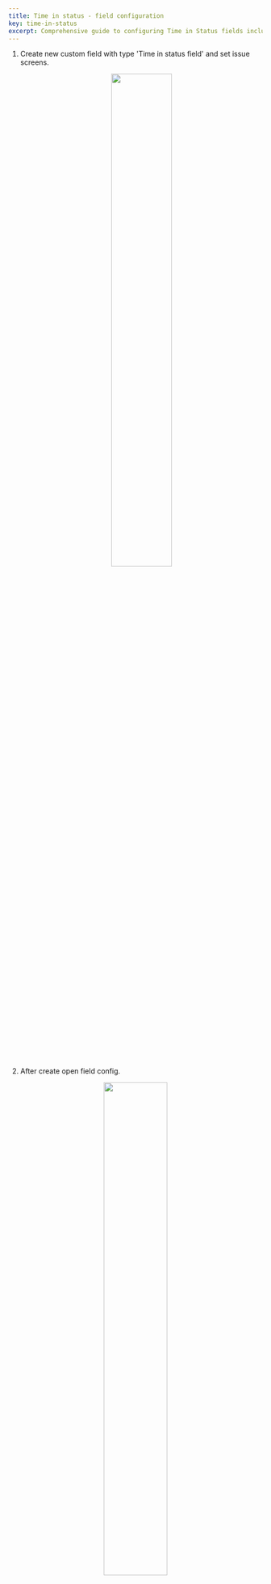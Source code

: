 ```yaml
---
title: Time in status - field configuration
key: time-in-status
excerpt: Comprehensive guide to configuring Time in Status fields including status tracking, calendars, display formats, visibility controls, and performance settings.
---
```


1. Create new custom field with type 'Time in status field' and set issue screens.<br>
   <p style="text-align: center;"><a href="/uploads/time-in-status/time-in-status-field-settings/time-in-status-field.webp" target="_blank"><img src="/uploads/time-in-status/time-in-status-field-settings/time-in-status-field.webp" style="width:50%" loading="lazy"></a></p>

2. After create open field config.<br>
<p style="text-align: center;"><a href="/uploads/time-in-status/time-in-status-field-settings/time-in-status-field-config.webp" target="_blank"><img src="/uploads/time-in-status/time-in-status-field-settings/time-in-status-field-config.webp" style="width:50%" loading="lazy"></a></p>
3. Select field context and click 'Edit Time in status field'<br>
   <p style="text-align: center;"><a href="/uploads/time-in-status/time-in-status-field-settings/time-in-status-field-config2.webp" target="_blank"><img src="/uploads/time-in-status/time-in-status-field-settings/time-in-status-field-config2.webp" style="width:50%" loading="lazy"></a></p>

[//]: # (All settings:<br>)
[//]: # (<p style="text-align: center;"><a href="/uploads/time-in-status/about-fields/time-in-status-config.webp" target="_blank"><img src="/uploads/time-in-status/about-fields/time-in-status-config.webp" style="width:100%;" loading="lazy"></a></p>)

## General Settings

### Status Tracking
This setting determines how time is calculated for an issue's statuses. You have the following options:

- Time spent in specified statuses: Shows the duration the issue has remained in selected statuses. It provides information on the accumulated time in those specific statuses.
- Time spent in current status: Displays the duration the issue has stayed in its current status. The field automatically updates whenever the status changes.
- Time spent in statuses from corresponding categories: Tracks the time the issue has spent in statuses belonging to selected categories. It allows monitoring the accumulated time in categorized statuses.

### Calculate Time in Statuses
This field shows the duration of time the issue has spent in the selected status or statuses.

### Calculate Status Categories
If left empty, it calculates the time spent in the current status. Alternatively, you can select status categories to calculate the time spent in statuses belonging to those categories.

### Calculate Time After Last Move
This field determines how time is calculated for common statuses when an issue is moved between projects. You have two options:

- Yes: Calculates the total time spent in common statuses across all projects.
- No: Calculates only the time spent in common statuses after the last project change.

### Time Calculation for Repeated Status Transitions
For situations where an issue transitions to the same status multiple times, this field allows you to specify how the time should be counted. You have the following options:

- Calculate time for all transitions to selected statuses: Considers the cumulative time for every transition to the selected statuses, including repeated entries.
- Calculate the time of the first stay in the statuses only: Only accounts for the time spent during the initial occurrence of the issue in the selected statuses. Subsequent entries are excluded.
- Calculate time for last transitions to selected statuses only: Calculates the time only for the most recent transition to the selected statuses, ignoring previous entries.

### Average Duration per Transition
This field calculates the average time by dividing the total time spent in the specified statuses by the number of transitions made to those statuses.

## Calendar

### Work Calendar
Determines how time is calculated according to working hours. You have the following options:

- All Calendars: Time is calculated based on working hours defined in [all calendars](/docs/time-in-status/work-calendar/).
- 24x7: Considers all hours as working hours without any days off.

### Calendar Field
Allows you to choose the calendar field to use. The selected field's calendar will be prioritized. If the issue calendar field is empty, the configuration calendar will be used.

### Calculation Start Date Time
Sets the reference point for all calculations. Any time prior to this date is considered non-working. You can configure this date in the calendar settings.

## Field View

### Field Display Format
Choose how to display the calculated time in the field. You have the following options:

- Total time in statuses: Displays the total time spent in the selected statuses.
- Table status-time: Shows a list of selected statuses and the time spent in each of them.
- Custom template: Allows using a user-configured display template.

### Time Value Format
Select the format in which the value will be displayed. This format determines how the time value appears. Note that the ID value will not be displayed, and the format may vary during exporting or when used in third-party applications. Refer to the provided "Time formats" link for more information.

### Icon Display in Field
Allows displaying an icon in the field based on certain conditions.

## Panel View

<p style="text-align: center;"><a href="/uploads/time-in-status/time-in-status-field-settings/time-in-status-field-panel-demo.webp" target="_blank"><img src="/uploads/time-in-status/time-in-status-field-settings/time-in-status-field-panel-demo.webp" style="width:200px" loading="lazy"></a></p>

### Display in Panel
Determines whether to display the calculated time in a panel instead of adding a separate field to the issue view screen. Here's some information about it:

- When enabled, the calculated time will be shown in the panel, eliminating the need for an additional field.
- Panel settings can be configured in the Field Panels config page.
- Selecting "Yes" will show the calculated value in the panel.
- The panel can display data from various fields and will be customized and displayed in the task if there is at least one value to show.

### Display in Agile Board Panel
Configures the display of calculated values in a separate panel when viewing an issue on Agile boards. This setting is specific to each board and allows customization of how the calculated value is shown.

### Panel Display Format
Choose the display format for the calculated time in the panel. You have the following options:

- Total time in statuses: Shows the total time spent in the selected statuses.
- Table status-time: Displays a list of the selected statuses and the corresponding time spent in each of them.
- Custom template: Allows using a custom template for displaying the calculated time in the panel.

### Panel Time Value Format
Select the format in which the value will be displayed in the panel. This format determines how the time value appears. Note that the ID value will not be displayed, and the format may vary when exporting the field value or when used in third-party applications. Refer to the provided "Time formats" link for more information.

### Icon Display in Panel
Allows displaying an icon in the panel based on certain conditions.

## Common View

### Display Empty Value
Determines whether to display an empty value. An empty value is defined as null, 0, or any value smaller than the minimum allowed for the chosen display format. You have the following options:

- Yes: Displays an empty value if there is no data or if the calculated time is zero.
- No: Does not display an empty value.

### Status Sort Criteria
Specifies the criteria for sorting statuses when they are displayed in tabular format or custom templates.

### Share Parent Value with Subtasks
Enables sharing the calculated time value between the task and its subtasks.

## Visibility Conditions
These settings allow controlling the visibility of the "Time in Status" field. By default, it is visible to all users with access to the issue. Additional options are available to further limit the display of values. Jira Administrators always have visibility of the value.

### Value Display JQL Filter
Defines additional criteria to determine which tasks should display values. Tasks that do not meet this JQL condition will not show the values but will still be counted.

### Visible to Users in Roles
Users assigned to the specified roles will be able to see the values when viewing the task.

### Visible to Users in Groups
Users belonging to the specified groups will be able to see the values when viewing the task.

### Visible to Specific Users
Selected users will be able to see the values when viewing the task.

### Visible to Anonymous Users
Determines whether anonymous users with access to the task can view the values. You have the following options:

- Yes: All users (logged in and anonymous) with access to the task can view and sort the values in real-time, regardless of the above restrictions.
- No: Anonymous users with access to the task cannot sort the values in real-time.

## Performance
Sorting in JQL is based on real-time data, which may impact execution time and server resources. It is recommended to use the field for display purposes only. Calculations for sorting will be performed only for specified users. Access to the field is also required for exporting in certain plugins.

### Enable Cache
Enabling the cache feature temporarily stores the calculated time results for faster subsequent data requests. The displayed time will be accurate to the minute.

### Role-Based Access
Users assigned to the specified roles will have the ability to sort issues in JQL based on real-time calculated values.

### Group-Based Access
Users belonging to the specified groups will have the ability to sort issues in JQL based on real-time calculated values.

### User-Based Access
Selected users will have the ability to sort issues in JQL based on real-time calculated values.

### Anonymous User Access
Determines whether anonymous users with access to the issue can sort issues in real-time. You have the following options:

- Yes: All users (logged in and anonymous) with access to the issue can sort issues in JQL based on real-time calculated data, regardless of the above restrictions.
- No: Anonymous users with access to the issue cannot sort issues in real-time.

## Export

### Export Format
Specifies the format used for exporting the field. The format choice may affect the value representation and the value.toString() function in scripts. Time formats are available for export, but note that any values in parentheses (ID) will not be displayed. Refer to the provided "Time formats" link for more information.

### Export Empty Value
Determines how empty values are handled during export. An empty value is considered null, 0, or any value smaller than the minimum allowed for the chosen display format. You have the following options:

- Yes: An empty value will be included in the export if there is no data or if the calculated time is zero.
- No: Empty values will not be exported.

### Value for Gadget Statistics
Specifies the value used for gathering statistics in gadgets based on this field. If you need statistics for two values simultaneously, you can use an additional custom field called "JBCF:Time in Status Helper - Statistic".

### Time Ranges
Defines the boundaries for time ranges used for grouping values. Ranges are structured as follows: [< 1min], [1min - 10min], [10min - 1h], [1h <]. These ranges help group values for statistics.

### Extra Actions
Provides additional actions such as links to export field configuration, documentation for REST, and deleting the configuration.

## Reindex ## 
If you have changed the following fields, then for the search to work correctly, you need to run the reindex.

- Status Tracking
- Calculate Time in Statuses
- Calculate Status Categories
- Work Calendar
- Calendar Field
- Calculation Start Date Time